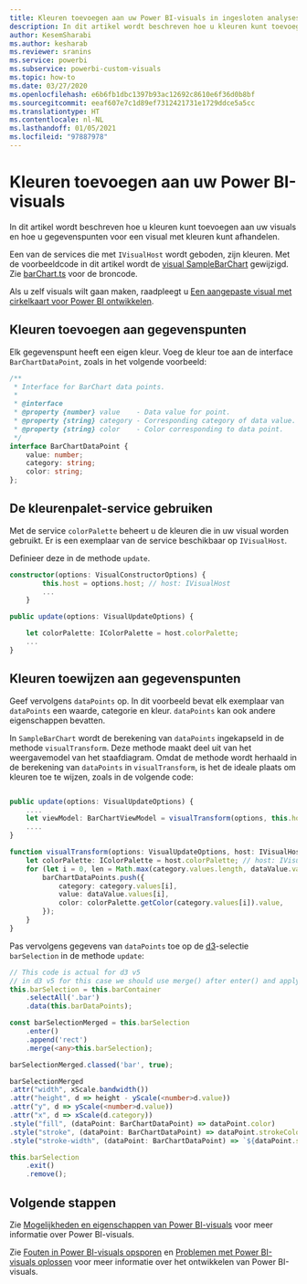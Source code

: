 ```yaml
---
title: Kleuren toevoegen aan uw Power BI-visuals in ingesloten analyses in Power BI voor betere ingesloten BI-inzichten
description: In dit artikel wordt beschreven hoe u kleuren kunt toevoegen aan uw Power BI-visuals en hoe u gegevenspunten voor een visual met kleuren kunt afhandelen. Maak betere geïntegreerde BI-inzichten mogelijk met geïntegreerde analytische gegevens voor Power BI.
author: KesemSharabi
ms.author: kesharab
ms.reviewer: sranins
ms.service: powerbi
ms.subservice: powerbi-custom-visuals
ms.topic: how-to
ms.date: 03/27/2020
ms.openlocfilehash: e6b6fb1dbc1397b93ac12692c8610e6f36d0b8bf
ms.sourcegitcommit: eeaf607e7c1d89ef7312421731e1729ddce5a5cc
ms.translationtype: HT
ms.contentlocale: nl-NL
ms.lasthandoff: 01/05/2021
ms.locfileid: "97887978"
---
```

# <a name="add-colors-to-your-power-bi-visuals"></a>Kleuren toevoegen aan uw Power BI-visuals

In dit artikel wordt beschreven hoe u kleuren kunt toevoegen aan uw visuals en hoe u gegevenspunten voor een visual met kleuren kunt afhandelen.

Een van de services die met `IVisualHost` wordt geboden, zijn kleuren.
Met de voorbeeldcode in dit artikel wordt de [visual SampleBarChart](https://github.com/microsoft/PowerBI-visuals-sampleBarChart) gewijzigd.
Zie [barChart.ts](https://github.com/microsoft/PowerBI-visuals-sampleBarChart/blob/master/src/barChart.ts) voor de broncode.

Als u zelf visuals wilt gaan maken, raadpleegt u [Een aangepaste visual met cirkelkaart voor Power BI ontwikkelen](develop-circle-card.md).

## <a name="add-color-to-data-points"></a>Kleuren toevoegen aan gegevenspunten

Elk gegevenspunt heeft een eigen kleur.
Voeg de kleur toe aan de interface `BarChartDataPoint`, zoals in het volgende voorbeeld:

```typescript
/**
 * Interface for BarChart data points.
 *
 * @interface
 * @property {number} value    - Data value for point.
 * @property {string} category - Corresponding category of data value.
 * @property {string} color    - Color corresponding to data point.
 */
interface BarChartDataPoint {
    value: number;
    category: string;
    color: string;
};
```

## <a name="use-the-color-palette-service"></a>De kleurenpalet-service gebruiken

Met de service `colorPalette` beheert u de kleuren die in uw visual worden gebruikt.
Er is een exemplaar van de service beschikbaar op `IVisualHost`.

Definieer deze in de methode `update`.

```typescript
constructor(options: VisualConstructorOptions) {
        this.host = options.host; // host: IVisualHost
        ...
    }

public update(options: VisualUpdateOptions) {

    let colorPalette: IColorPalette = host.colorPalette;
    ...
}
```

## <a name="assigning-color-to-data-points"></a>Kleuren toewijzen aan gegevenspunten

Geef vervolgens `dataPoints` op.
In dit voorbeeld bevat elk exemplaar van `dataPoints` een waarde, categorie en kleur.
`dataPoints` kan ook andere eigenschappen bevatten.

In `SampleBarChart` wordt de berekening van `dataPoints` ingekapseld in de methode `visualTransform`.
Deze methode maakt deel uit van het weergavemodel van het staafdiagram.
Omdat de methode wordt herhaald in de berekening van `dataPoints` in `visualTransform`, is het de ideale plaats om kleuren toe te wijzen, zoals in de volgende code:

```typescript

public update(options: VisualUpdateOptions) {
    ....
    let viewModel: BarChartViewModel = visualTransform(options, this.host);
    ....
}

function visualTransform(options: VisualUpdateOptions, host: IVisualHost): BarChartViewModel {
    let colorPalette: IColorPalette = host.colorPalette; // host: IVisualHost
    for (let i = 0, len = Math.max(category.values.length, dataValue.values.length); i < len; i++) {
        barChartDataPoints.push({
            category: category.values[i],
            value: dataValue.values[i],
            color: colorPalette.getColor(category.values[i]).value,
        });
    }
}
```

Pas vervolgens gegevens van `dataPoints` toe op de [d3](https://d3js.org/)-selectie `barSelection` in de methode `update`:

```typescript
// This code is actual for d3 v5
// in d3 v5 for this case we should use merge() after enter() and apply changes on barSelectionMerged
this.barSelection = this.barContainer
    .selectAll('.bar')
    .data(this.barDataPoints);

const barSelectionMerged = this.barSelection
    .enter()
    .append('rect')
    .merge(<any>this.barSelection);

barSelectionMerged.classed('bar', true);

barSelectionMerged
.attr("width", xScale.bandwidth())
.attr("height", d => height - yScale(<number>d.value))
.attr("y", d => yScale(<number>d.value))
.attr("x", d => xScale(d.category))
.style("fill", (dataPoint: BarChartDataPoint) => dataPoint.color)
.style("stroke", (dataPoint: BarChartDataPoint) => dataPoint.strokeColor)
.style("stroke-width", (dataPoint: BarChartDataPoint) => `${dataPoint.strokeWidth}px`);

this.barSelection
    .exit()
    .remove();
```

## <a name="next-steps"></a>Volgende stappen

Zie [Mogelijkheden en eigenschappen van Power BI-visuals](capabilities.md) voor meer informatie over Power BI-visuals.

Zie [Fouten in Power BI-visuals opsporen](visuals-how-to-debug.md) en [Problemen met Power BI-visuals oplossen](power-bi-custom-visuals-troubleshoot.md) voor meer informatie over het ontwikkelen van Power BI-visuals.
